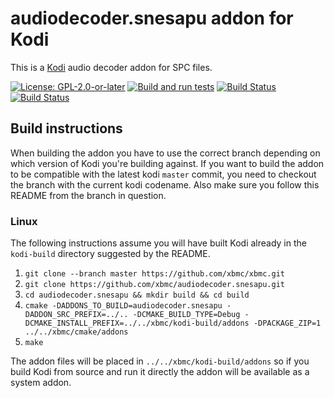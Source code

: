 # audiodecoder.snesapu addon for Kodi

This is a [Kodi](https://kodi.tv) audio decoder addon for SPC files.

[![License: GPL-2.0-or-later](https://img.shields.io/badge/License-GPL%20v2+-blue.svg)](LICENSE.md)
[![Build and run tests](https://github.com/xbmc/audiodecoder.snesapu/actions/workflows/build.yml/badge.svg?branch=Matrix)](https://github.com/xbmc/audiodecoder.snesapu/actions/workflows/build.yml)
[![Build Status](https://dev.azure.com/teamkodi/binary-addons/_apis/build/status/xbmc.audiodecoder.snesapu?branchName=Matrix)](https://dev.azure.com/teamkodi/binary-addons/_build/latest?definitionId=14&branchName=Matrix)
[![Build Status](https://jenkins.kodi.tv/view/Addons/job/xbmc/job/audiodecoder.snesapu/job/Matrix/badge/icon)](https://jenkins.kodi.tv/blue/organizations/jenkins/xbmc%2Faudiodecoder.snesapu/branches/)
<!--- [![Build Status](https://ci.appveyor.com/api/projects/status/github/xbmc/audiodecoder.snesapu?branch=Matrix&svg=true)](https://ci.appveyor.com/project/xbmc/audiodecoder-snesapu?branch=Matrix) -->

## Build instructions

When building the addon you have to use the correct branch depending on which version of Kodi you're building against. 
If you want to build the addon to be compatible with the latest kodi `master` commit, you need to checkout the branch with the current kodi codename.
Also make sure you follow this README from the branch in question.

### Linux

The following instructions assume you will have built Kodi already in the `kodi-build` directory 
suggested by the README.

1. `git clone --branch master https://github.com/xbmc/xbmc.git`
2. `git clone https://github.com/xbmc/audiodecoder.snesapu.git`
3. `cd audiodecoder.snesapu && mkdir build && cd build`
4. `cmake -DADDONS_TO_BUILD=audiodecoder.snesapu -DADDON_SRC_PREFIX=../.. -DCMAKE_BUILD_TYPE=Debug -DCMAKE_INSTALL_PREFIX=../../xbmc/kodi-build/addons -DPACKAGE_ZIP=1 ../../xbmc/cmake/addons`
5. `make`

The addon files will be placed in `../../xbmc/kodi-build/addons` so if you build Kodi from source and run it directly 
the addon will be available as a system addon.
